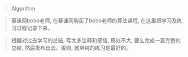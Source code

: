 > Algorithm

> 慕课网bobo老师, 在慕课网购买了bobo老师的算法课程, 在这里把学习及练习过程记录下来。

> 根据对过去学习的总结, 写太多注释和感悟, 用处不大, 要么完成一篇完整的总结, 然后发布出去。否则, 就单纯的练习是最好的。




